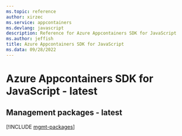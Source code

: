 ```yaml
---
ms.topic: reference
author: xirzec
ms.service: appcontainers
ms.devlang: javascript
description: Reference for Azure Appcontainers SDK for JavaScript
ms.author: jeffish
title: Azure Appcontainers SDK for JavaScript
ms.data: 09/28/2022
---
```

# Azure Appcontainers SDK for JavaScript - latest

## Management packages - latest
[!INCLUDE [mgmt-packages](appcontainers-mgmt-index.md)]